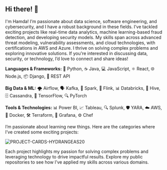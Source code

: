 ## Hi there! 👋
I'm Hamda! I’m passionate about data science, software engineering, and cybersecurity, and I have a robust background in these fields. I’ve tackled exciting projects like real-time data analytics, machine learning-based fraud detection, and developing security models. My skills span across advanced threat modeling, vulnerability assessments, and cloud technologies, with certifications in AWS and Azure. I thrive on solving complex problems and exploring innovative solutions. If you're interested in discussing data, security, or technology, I’d love to connect and share ideas!

<b>Languages & Frameworks:</b> 🐍 Python, ☕ Java, 💻 JavaScript, ⚛️ React, 🌐 Node.js, 📦 Django, 🔗 REST API 

<b>Big Data & ML:</b> 🌪️ Airflow, 🗣️ Kafka, 🧩 Spark, 🚀 Flink, 📊 Databricks, 📂 Hive, 🗄️ Cassandra, 🧠 TensorFlow, 🔍 PyTorch

<b>Tools & Technologies: </b> 📊 Power BI, 📈 Tableau, 🔍 Splunk, 🛡️ YARA, ☁️ AWS, 🐳 Docker, 🛠️ Terraform, 🔔 Grafana, ⚙️ Chef




I’m passionate about learning new things. Here are the categories where I’ve created some exciting projects: 

![PROJECT-CARDS-HYDRANGEAS20](https://github.com/user-attachments/assets/212dd748-2275-4ef4-8e37-ae36e334e970)



Each project highlights my passion for solving complex problems and leveraging technology to drive impactful results. Explore my public repositories to see how I’ve applied my skills across various domains.




<!--
**hydrangeas20/hydrangeas20** is a ✨ _special_ ✨ repository because its `README.md` (this file) appears on your GitHub profile.

Here are some ideas to get you started:

- 🔭 I’m currently working on ...
- 🌱 I’m currently learning ...
- 👯 I’m looking to collaborate on ...
- 🤔 I’m looking for help with ...
- 💬 Ask me about ...
- 📫 How to reach me: ...
- 😄 Pronouns: ...
- ⚡ Fun fact: ...
-->
